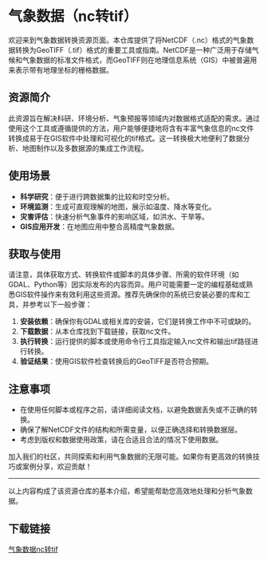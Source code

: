 # 气象数据（nc转tif）

欢迎来到气象数据转换资源页面。本仓库提供了将NetCDF（.nc）格式的气象数据转换为GeoTIFF（.tif）格式的重要工具或指南。NetCDF是一种广泛用于存储气候和气象数据的标准文件格式，而GeoTIFF则在地理信息系统（GIS）中被普遍用来表示带有地理坐标的栅格数据。

## 资源简介

此资源旨在解决科研、环境分析、气象预报等领域内对数据格式适配的需求。通过使用这个工具或遵循提供的方法，用户能够便捷地将含有丰富气象信息的nc文件转换成易于在GIS软件中处理和可视化的tif格式。这一转换极大地便利了数据分析、地图制作以及多数据源的集成工作流程。

## 使用场景

- **科学研究**：便于进行跨数据集的比较和时空分析。
- **环境监测**：生成可直观理解的地图，展示如温度、降水等变化。
- **灾害评估**：快速分析气象事件的影响区域，如洪水、干旱等。
- **GIS应用开发**：在地图应用中整合高精度气象数据。

## 获取与使用

请注意，具体获取方式、转换软件或脚本的具体步骤、所需的软件环境（如GDAL、Python等）因实际发布的内容而异。用户可能需要一定的编程基础或熟悉GIS软件操作来有效利用这些资源。推荐先确保你的系统已安装必要的库和工具，并参考以下一般步骤：

1. **安装依赖**：确保你有GDAL或相关库的安装，它们是转换工作中不可或缺的。
2. **下载数据**：从本仓库找到下载链接，获取nc文件。
3. **执行转换**：运行提供的脚本或使用命令行工具指定输入nc文件和输出tif路径进行转换。
4. **验证结果**：使用GIS软件检查转换后的GeoTIFF是否符合预期。

## 注意事项

- 在使用任何脚本或程序之前，请详细阅读文档，以避免数据丢失或不正确的转换。
- 确保了解NetCDF文件的结构和所需变量，以便正确选择和转换数据层。
- 考虑到版权和数据使用政策，请在合适且合法的情况下使用数据。

加入我们的社区，共同探索和利用气象数据的无限可能。如果你有更高效的转换技巧或案例分享，欢迎贡献！

---

以上内容构成了该资源仓库的基本介绍，希望能帮助您高效地处理和分析气象数据。

## 下载链接

[气象数据nc转tif](https://pan.quark.cn/s/0188fce608b0)